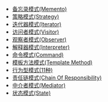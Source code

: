 - [备忘录模式(Memento)](./备忘录模式(Memento).md)
- [策略模式(Strategy)](./策略模式(Strategy).md)
- [迭代器模式(Iterator)](./迭代器模式(Iterator).md)
- [访问者模式(Visitor)](./访问者模式(Visitor).md)
- [观察者模式(Observer)](./观察者模式(Observer).md)
- [解释器模式(Interpreter)](./解释器模式(Interpreter).md)
- [命令模式(Command)](./命令模式(Command).md)
- [模板方法模式(Template Method)](./模板方法模式(Template%20Method).md)
- [行为型模式(11种)](./行为型模式(11种).md)
- [责任链模式(Chain Of Responsibility)](./责任链模式(Chain%20Of%20Responsibility).md)
- [中介者模式(Mediator)](./中介者模式(Mediator).md)
- [状态模式(State)](./状态模式(State).md)
